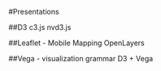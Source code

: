 #Presentations

##D3
c3.js
nvd3.js

##Leaflet - Mobile Mapping
OpenLayers

##Vega - visualization grammar
D3 + Vega
